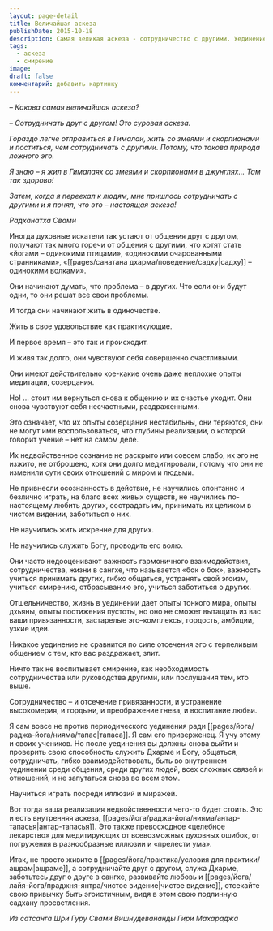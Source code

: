 ```yaml
---
layout: page-detail
title: Величайшая аскеза
publishDate: 2015-10-18
description: Самая великая аскеза - сотрудничество с другими. Уединение и одиночная практика могут дать временное спокойствие, но не устраняют эго и глубинные привязанности. Истинная духовная зрелость проявляется в умении жить, служить и сотрудничать в сангхе, преодолевать раздражение, эгоизм, учиться смирению и заботе о других. Только так раскрывается глубина реализации и недвойственное сознание.
tags:
  - аскеза
  - смирение
image: 
draft: false
комментарий: добавить картинку
---
```


_– Какова самая величайшая аскеза?_

_– Сотрудничать друг с другом! Это суровая аскеза._

_Гораздо легче отправиться в Гималаи, жить со змеями и скорпионами и поститься, чем сотрудничать с другими. Потому, что такова природа ложного эго._

_Я знаю – я жил в Гималаях со змеями и скорпионами в джунглях... Там так здорово!_

_Затем, когда я переехал к людям, мне пришлось сотрудничать с другими и я понял, что это – настоящая аскеза!_

_Радханатха Свами_

Иногда духовные искатели так устают от общения друг с другом, получают так много горечи от общения с другими, что хотят стать «йогами – одинокими птицами», «одинокими очарованными странниками», «[[pages/санатана дхарма/поведение/садху|садху]] – одинокими волками».

Они начинают думать, что проблема – в других. Что если они будут одни, то они решат все свои проблемы.

И тогда они начинают жить в одиночестве.

Жить в свое удовольствие как практикующие.

И первое время – это так и происходит.

И живя так долго, они чувствуют себя совершенно счастливыми.

Они имеют действительно кое-какие очень даже неплохие опыты медитации, созерцания.

Но! ... стоит им вернуться снова к общению и их счастье уходит. Они снова чувствуют себя несчастными, раздраженными.

Это означает, что их опыты созерцания нестабильны, они теряются, они не могут ими воспользоваться, что глубины реализации, о которой говорит учение – нет на самом деле.

Их недвойственное сознание не раскрыто или совсем слабо, их эго не изжито, не отброшено, хотя они долго медитировали, потому что они не изменили сути своих отношений с миром и людьми.

Не привнесли осознанность в действие, не научились спонтанно и безлично играть, на благо всех живых существ, не научились по-настоящему любить других, сострадать им, принимать их целиком в чистом видении, заботиться о них.

Не научились жить искренне для других.

Не научились служить Богу, проводить его волю.

Они часто недооценивают важность гармоничного взаимодействия, сотрудничества, жизни в сангхе, что называется «бок о бок», важность учиться принимать других, гибко общаться, устранять свой эгоизм, учиться смирению, отбрасыванию эго, учиться заботиться о других. 

Отшельничество, жизнь в уединении дает опыты тонкого мира, опыты дхьяны, опыты постижения пустоты, но оно не сможет вытащить из вас ваши привязанности, застарелые эго–комплексы, гордость, амбиции, узкие идеи.

Никакое уединение не сравнится по силе отсечения эго с терпеливым общением с тем, кто вас раздражает, злит.

Ничто так не воспитывает смирение, как необходимость сотрудничества или руководства другими, или послушания тем, кто выше.

Сотрудничество – и отсечение привязанности, и устранение высокомерия, и гордыни, и преображение гнева, и воспитание любви.

Я сам вовсе не против периодического уединения ради [[pages/йога/раджа-йога/нияма/тапас|тапаса]]. Я сам его приверженец. Я учу этому и своих учеников. Но после уединения вы должны снова выйти и проверить свою способность служить Дхарме и Богу, общаться, сотрудничать, гибко взаимодействовать, быть во внутреннем уединении среди общения, среди других людей, всех сложных связей и отношений, и не запутаться снова во всем этом.

Научиться играть посреди иллюзий и миражей.

Вот тогда ваша реализация недвойственности чего-то будет стоить. Это и есть внутренняя аскеза, [[pages/йога/раджа-йога/нияма/антар-тапасья|антар-тапасья]]. Это также превосходное «целебное лекарство» для медитирующих от всевозможных духовных ошибок, от погружения в разнообразные иллюзии и «прелести ума».

Итак, не просто живите в [[pages/йога/практика/условия для практики/ашрам|ашраме]], а сотрудничайте друг с другом, служа Дхарме, заботьтесь друг о друге в сангхе, развивайте любовь и [[pages/йога/лайя-йога/праджня-янтра/чистое видение|чистое видение]], отсекайте свою привычку быть эгоистичным, видя в этом свою подлинную садхану просветления.

*Из сатсанга Шри Гуру Свами Вишнудевананды Гири Махараджа*